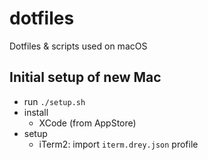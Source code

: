# dotfiles
Dotfiles &amp; scripts used on macOS

## Initial setup of new Mac
- run `./setup.sh`
- install
  - XCode (from AppStore)
- setup
  - iTerm2: import `iterm.drey.json` profile
